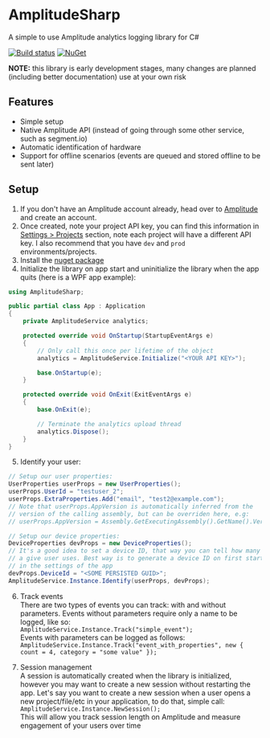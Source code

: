 ﻿# AmplitudeSharp
A simple to use Amplitude analytics logging library for C#

[![Build status](https://ci.appveyor.com/api/projects/status/4qsr9ida4dmy9fji?svg=true)](https://ci.appveyor.com/project/marchello2000/amplitudesharp) [![NuGet](https://img.shields.io/nuget/v/AmplitudeSharp.svg)](https://www.nuget.org/packages/AmplitudeSharp/)



**NOTE:** this library is early development stages, many changes are planned (including better documentation) use at your own risk

## Features
* Simple setup
* Native Amplitude API (instead of going through some other service, such as segment.io)
* Automatic identification of hardware
* Support for offline scenarios (events are queued and stored offline to be sent later)

## Setup
1. If you don't have an Amplitude account already, head over to [Amplitude](https://amplitude.com/signup) and create an account.
2. Once created, note your project API key, you can find this information in [Settings > Projects](https://analytics.amplitude.com/settings/projects) section, note each project will have a different API key. I also recommend that you have `dev` and `prod` environments/projects.
3. Install the [nuget package](https://www.nuget.org/packages/AmplitudeSharp/)
4. Initialize the library on app start and uninitialize the library when the app quits (here is a WPF app example):

```cs
using AmplitudeSharp;

public partial class App : Application
{
    private AmplitudeService analytics;

    protected override void OnStartup(StartupEventArgs e)
    {
        // Only call this once per lifetime of the object
        analytics = AmplitudeService.Initialize("<YOUR API KEY>");

        base.OnStartup(e);
    }

    protected override void OnExit(ExitEventArgs e)
    {
        base.OnExit(e);

        // Terminate the analytics upload thread
        analytics.Dispose();
    }
}
```

5. Identify your user:
```cs
// Setup our user properties:
UserProperties userProps = new UserProperties();
userProps.UserId = "testuser_2";
userProps.ExtraProperties.Add("email", "test2@example.com");
// Note that userProps.AppVersion is automatically inferred from the
// version of the calling assembly, but can be overriden here, e.g:
// userProps.AppVersion = Assembly.GetExecutingAssembly().GetName().Version.ToString();

// Setup our device properties:
DeviceProperties devProps = new DeviceProperties();
// It's a good idea to set a device ID, that way you can tell how many devices
// a give user uses. Best way is to generate a device ID on first start and stash it
// in the settings of the app
devProps.DeviceId = "<SOME PERSISTED GUID>";
AmplitudeService.Instance.Identify(userProps, devProps);
```

6. Track events  
There are two types of events you can track: with and without parameters. Events without parameters require only a name to be logged, like so:  
`AmplitudeService.Instance.Track("simple_event");`  
Events with parameters can be logged as follows:  
`AmplitudeService.Instance.Track("event_with_properties", new { count = 4, category = "some value" });`

7. Session management  
A session is automatically created when the library is initialized, however you may want to create a new session without restarting the app. Let's say you want to create a new session when a user opens a new project/file/etc in your application, to do that, simple call:  
`AmplitudeService.Instance.NewSession();`  
This will allow you track session length on Amplitude and measure engagement of your users over time
